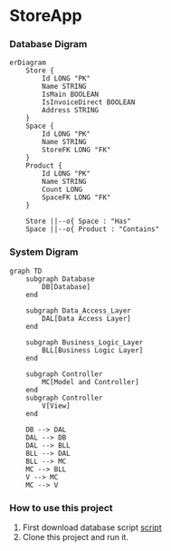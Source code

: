 # StoreApp

### Database Digram
```mermaid
erDiagram
    Store {
        Id LONG "PK"
        Name STRING
        IsMain BOOLEAN
        IsInvoiceDirect BOOLEAN
        Address STRING
    }
    Space {
        Id LONG "PK" 
        Name STRING 
        StoreFK LONG "FK"
    }
    Product {
        Id LONG "PK"
        Name STRING
        Count LONG
        SpaceFK LONG "FK"
    }

    Store ||--o{ Space : "Has"
    Space ||--o{ Product : "Contains"
```
### System Digram
```mermaid
graph TD
    subgraph Database
        DB[Database]
    end

    subgraph Data_Access_Layer
        DAL[Data Access Layer]
    end

    subgraph Business_Logic_Layer
        BLL[Business Logic Layer]
    end

    subgraph Controller
        MC[Model and Controller]
    end
    subgraph Controller
        V[View]
    end

    DB --> DAL
    DAL --> DB
    DAL --> BLL
    BLL --> DAL
    BLL --> MC
    MC --> BLL
    V --> MC
    MC --> V
```

### How to use this project
1. First download database script <a href="">script</a>
2. Clone this project and run it.
